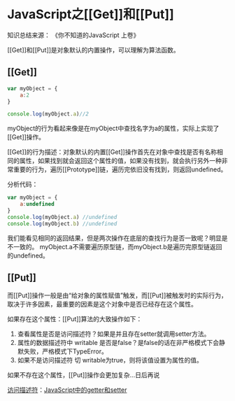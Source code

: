 # JavaScript之[[Get]]和[[Put]]

知识总结来源： 《你不知道的JavaScript 上卷》

[[Get]]和[[Put]]是对象默认的内置操作，可以理解为算法函数。

## [[Get]]

``` javascript
var myObject = {
    a:2
}

console.log(myObject.a)//2
```

myObject的行为看起来像是在myObject中查找名字为a的属性，实际上实现了[[Get]]操作。

[[Get]]的行为描述：对象默认的内置[[Get]]操作首先在对象中查找是否有名称相同的属性，如果找到就会返回这个属性的值，如果没有找到，就会执行另外一种非常重要的行为，遍历[[Prototype]]链，遍历完依旧没有找到，则返回undefined。

分析代码：

``` javascript
var myObject = {
    a:undefined
}
console.log(myObject.a) //undefined
console.log(myObject.b) //undefined
```

我们能看见相同的返回结果，但是两次操作在底层的查找行为是否一致呢？明显是不一致的。
myObject.a不需要遍历原型链，而myObject.b是遍历完原型链返回的undefined。

## [[Put]]

而[[Put]]操作一般是由“给对象的属性赋值”触发，而[[Put]]被触发时的实际行为，取决于许多因素，最重要的因素是这个对象中是否已经存在这个属性。

如果存在这个属性：[[Put]]算法的大致操作如下：  
1. 查看属性是否是<span id = "jump">访问描述符</span>？如果是并且存在setter就调用setter方法。
2. 属性的数据描述符中 writable 是否是false？是false的话在非严格模式下会静默失败，严格模式下TypeError。
3. 如果不是访问描述符 切 writable为true，则将该值设置为属性的值。
   
如果不存在这个属性，[[Put]]操作会更加复杂...日后再说



[访问描述符](#jump)：[JavaScript中的getter和setter](https://github.com/PythonerNunu/front-end/blob/master/JavaScript%E4%B9%8B[[get]]%E5%92%8C[[put]].md)